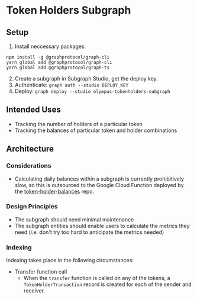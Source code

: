 # Token Holders Subgraph

## Setup
1. Install neccessary packages: 
```
npm install -g @graphprotocol/graph-cli
yarn global add @graphprotocol/graph-cli
yarn global add @graphprotocol/graph-ts
```
2. Create a subgraph in Subgraph Studio, get the deploy key.
3. Authenticate: `graph auth --studio DEPLOY_KEY`
4. Deploy: `graph deploy --studio olympus-tokenholders-subgraph`

## Intended Uses

- Tracking the number of holders of a particular token
- Tracking the balances of particular token and holder combinations

## Architecture

### Considerations

- Calculating daily balances within a subgraph is currently prohibitively slow, so this is outsourced to the Google Cloud Function deployed by the [token-holder-balances](https://github.com/OlympusDAO/token-holder-balances) repo.

### Design Principles

- The subgraph should need minimal maintenance
- The subgraph entities should enable users to calculate the metrics they need (i.e. don't try too hard to anticipate the metrics needed)

### Indexing

Indexing takes place in the following circumstances:

- Transfer function call
    - When the `transfer` function is called on any of the tokens, a `TokenHolderTransaction` record is created for each of the sender and receiver.
